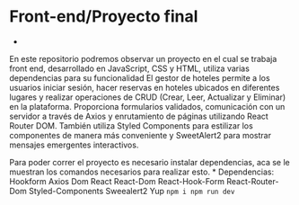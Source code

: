 # Front-end/Proyecto final
*
En este repositorio podremos observar un proyecto en el cual se trabaja front end, desarrollado en JavaScript, CSS y HTML, utiliza varias dependencias para su funcionalidad El gestor de hoteles permite a los usuarios iniciar sesión, hacer reservas en hoteles ubicados en diferentes lugares y realizar operaciones de CRUD (Crear, Leer, Actualizar y Eliminar) en la plataforma. Proporciona formularios validados, comunicación con un servidor a través de Axios y enrutamiento de páginas utilizando React Router DOM. También utiliza Styled Components para estilizar los componentes de manera más conveniente y SweetAlert2 para mostrar mensajes emergentes interactivos.


Para poder correr el proyecto es necesario instalar dependencias, aca se le muestran los comandos necesarios para realizar esto.
*
Dependencias:
Hookform
Axios 
Dom
React
React-Dom
React-Hook-Form
React-Router-Dom
Styled-Components
Sweealert2
Yup
``
npm i
npm run dev 
``

